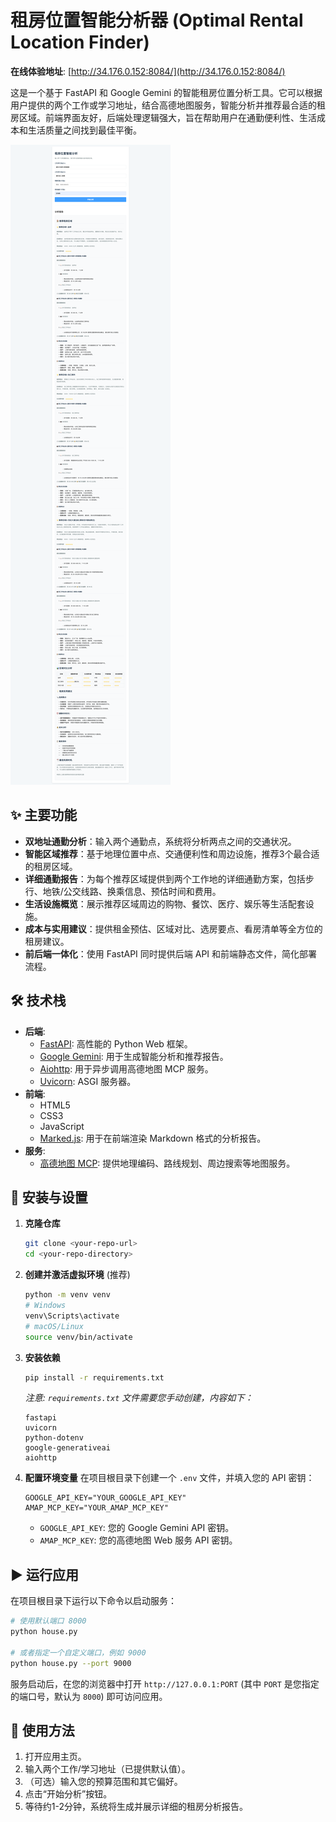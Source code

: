 # 租房位置智能分析器 (Optimal Rental Location Finder)

**在线体验地址**: [http://34.176.0.152:8084/](http://34.176.0.152:8084/)

这是一个基于 FastAPI 和 Google Gemini 的智能租房位置分析工具。它可以根据用户提供的两个工作或学习地址，结合高德地图服务，智能分析并推荐最合适的租房区域。前端界面友好，后端处理逻辑强大，旨在帮助用户在通勤便利性、生活成本和生活质量之间找到最佳平衡。


![应用截图](house.png)

## ✨ 主要功能

- **双地址通勤分析**：输入两个通勤点，系统将分析两点之间的交通状况。
- **智能区域推荐**：基于地理位置中点、交通便利性和周边设施，推荐3个最合适的租房区域。
- **详细通勤报告**：为每个推荐区域提供到两个工作地的详细通勤方案，包括步行、地铁/公交线路、换乘信息、预估时间和费用。
- **生活设施概览**：展示推荐区域周边的购物、餐饮、医疗、娱乐等生活配套设施。
- **成本与实用建议**：提供租金预估、区域对比、选房要点、看房清单等全方位的租房建议。
- **前后端一体化**：使用 FastAPI 同时提供后端 API 和前端静态文件，简化部署流程。

## 🛠️ 技术栈

- **后端**:
  - [FastAPI](https://fastapi.tiangolo.com/): 高性能的 Python Web 框架。
  - [Google Gemini](https://ai.google.dev/): 用于生成智能分析和推荐报告。
  - [Aiohttp](https://docs.aiohttp.org/): 用于异步调用高德地图 MCP 服务。
  - [Uvicorn](https://www.uvicorn.org/): ASGI 服务器。
- **前端**:
  - HTML5
  - CSS3
  - JavaScript
  - [Marked.js](https://marked.js.org/): 用于在前端渲染 Markdown 格式的分析报告。
- **服务**:
  - [高德地图 MCP](https://lbs.amap.com/): 提供地理编码、路线规划、周边搜索等地图服务。

## 🚀 安装与设置

1.  **克隆仓库**
    ```bash
    git clone <your-repo-url>
    cd <your-repo-directory>
    ```

2.  **创建并激活虚拟环境** (推荐)
    ```bash
    python -m venv venv
    # Windows
    venv\Scripts\activate
    # macOS/Linux
    source venv/bin/activate
    ```

3.  **安装依赖**
    ```bash
    pip install -r requirements.txt
    ```
    *注意: `requirements.txt` 文件需要您手动创建，内容如下：*
    ```
    fastapi
    uvicorn
    python-dotenv
    google-generativeai
    aiohttp
    ```

4.  **配置环境变量**
    在项目根目录下创建一个 `.env` 文件，并填入您的 API 密钥：
    ```env
    GOOGLE_API_KEY="YOUR_GOOGLE_API_KEY"
    AMAP_MCP_KEY="YOUR_AMAP_MCP_KEY"
    ```
    - `GOOGLE_API_KEY`: 您的 Google Gemini API 密钥。
    - `AMAP_MCP_KEY`: 您的高德地图 Web 服务 API 密钥。

## ▶️ 运行应用

在项目根目录下运行以下命令以启动服务：

```bash
# 使用默认端口 8000
python house.py

# 或者指定一个自定义端口，例如 9000
python house.py --port 9000
```

服务启动后，在您的浏览器中打开 `http://127.0.0.1:PORT` (其中 `PORT` 是您指定的端口号，默认为 `8000`) 即可访问应用。

## 📝 使用方法

1.  打开应用主页。
2.  输入两个工作/学习地址（已提供默认值）。
3.  （可选）输入您的预算范围和其它偏好。
4.  点击“开始分析”按钮。
5.  等待约1-2分钟，系统将生成并展示详细的租房分析报告。
